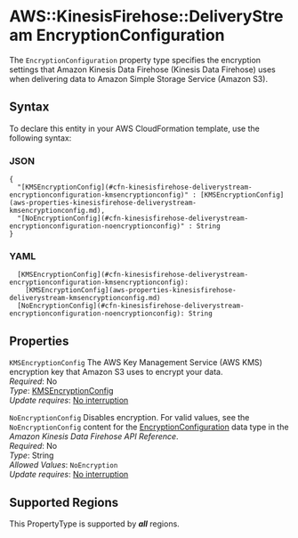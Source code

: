# AWS::KinesisFirehose::DeliveryStream EncryptionConfiguration<a name="aws-properties-kinesisfirehose-deliverystream-encryptionconfiguration"></a>

The `EncryptionConfiguration` property type specifies the encryption settings that Amazon Kinesis Data Firehose \(Kinesis Data Firehose\) uses when delivering data to Amazon Simple Storage Service \(Amazon S3\)\. 

## Syntax<a name="aws-properties-kinesisfirehose-deliverystream-encryptionconfiguration-syntax"></a>

To declare this entity in your AWS CloudFormation template, use the following syntax:

### JSON<a name="aws-properties-kinesisfirehose-deliverystream-encryptionconfiguration-syntax.json"></a>

```
{
  "[KMSEncryptionConfig](#cfn-kinesisfirehose-deliverystream-encryptionconfiguration-kmsencryptionconfig)" : [KMSEncryptionConfig](aws-properties-kinesisfirehose-deliverystream-kmsencryptionconfig.md),
  "[NoEncryptionConfig](#cfn-kinesisfirehose-deliverystream-encryptionconfiguration-noencryptionconfig)" : String
}
```

### YAML<a name="aws-properties-kinesisfirehose-deliverystream-encryptionconfiguration-syntax.yaml"></a>

```
  [KMSEncryptionConfig](#cfn-kinesisfirehose-deliverystream-encryptionconfiguration-kmsencryptionconfig): 
    [KMSEncryptionConfig](aws-properties-kinesisfirehose-deliverystream-kmsencryptionconfig.md)
  [NoEncryptionConfig](#cfn-kinesisfirehose-deliverystream-encryptionconfiguration-noencryptionconfig): String
```

## Properties<a name="aws-properties-kinesisfirehose-deliverystream-encryptionconfiguration-properties"></a>

`KMSEncryptionConfig`  <a name="cfn-kinesisfirehose-deliverystream-encryptionconfiguration-kmsencryptionconfig"></a>
The AWS Key Management Service \(AWS KMS\) encryption key that Amazon S3 uses to encrypt your data\.   
*Required*: No  
*Type*: [KMSEncryptionConfig](aws-properties-kinesisfirehose-deliverystream-kmsencryptionconfig.md)  
*Update requires*: [No interruption](https://docs.aws.amazon.com/AWSCloudFormation/latest/UserGuide/using-cfn-updating-stacks-update-behaviors.html#update-no-interrupt)

`NoEncryptionConfig`  <a name="cfn-kinesisfirehose-deliverystream-encryptionconfiguration-noencryptionconfig"></a>
Disables encryption\. For valid values, see the `NoEncryptionConfig` content for the [EncryptionConfiguration](https://docs.aws.amazon.com/firehose/latest/APIReference/API_EncryptionConfiguration.html) data type in the *Amazon Kinesis Data Firehose API Reference*\.   
*Required*: No  
*Type*: String  
*Allowed Values*: `NoEncryption`  
*Update requires*: [No interruption](https://docs.aws.amazon.com/AWSCloudFormation/latest/UserGuide/using-cfn-updating-stacks-update-behaviors.html#update-no-interrupt)

## Supported Regions

This PropertyType is supported by ***all*** regions.